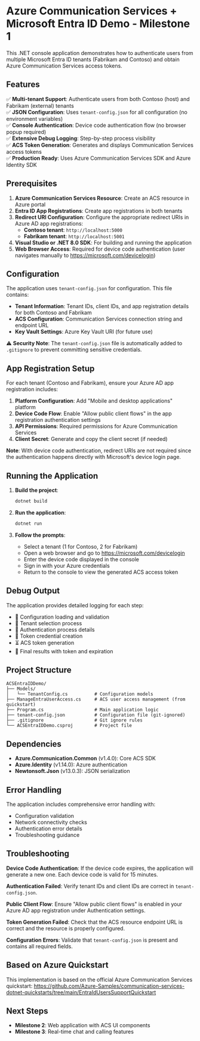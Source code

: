 # Azure Communication Services + Microsoft Entra ID Demo - Milestone 1

This .NET console application demonstrates how to authenticate users from multiple Microsoft Entra ID tenants (Fabrikam and Contoso) and obtain Azure Communication Services access tokens.

## Features

✅ **Multi-tenant Support**: Authenticate users from both Contoso (host) and Fabrikam (external) tenants  
✅ **JSON Configuration**: Uses `tenant-config.json` for all configuration (no environment variables)  
✅ **Console Authentication**: Device code authentication flow (no browser popup required)  
✅ **Extensive Debug Logging**: Step-by-step process visibility  
✅ **ACS Token Generation**: Generates and displays Communication Services access tokens  
✅ **Production Ready**: Uses Azure Communication Services SDK and Azure Identity SDK  

## Prerequisites

1. **Azure Communication Services Resource**: Create an ACS resource in Azure portal
2. **Entra ID App Registrations**: Create app registrations in both tenants
3. **Redirect URI Configuration**: Configure the appropriate redirect URIs in Azure AD app registrations:
   - **Contoso tenant**: `http://localhost:5000`
   - **Fabrikam tenant**: `http://localhost:5001`
2. **Visual Studio or .NET 8.0 SDK**: For building and running the application
3. **Web Browser Access**: Required for device code authentication (user navigates manually to https://microsoft.com/devicelogin)

## Configuration

The application uses `tenant-config.json` for configuration. This file contains:

- **Tenant Information**: Tenant IDs, client IDs, and app registration details for both Contoso and Fabrikam
- **ACS Configuration**: Communication Services connection string and endpoint URL  
- **Key Vault Settings**: Azure Key Vault URI (for future use)

⚠️ **Security Note**: The `tenant-config.json` file is automatically added to `.gitignore` to prevent committing sensitive credentials.

## App Registration Setup

For each tenant (Contoso and Fabrikam), ensure your Azure AD app registration includes:

1. **Platform Configuration**: Add "Mobile and desktop applications" platform
2. **Device Code Flow**: Enable "Allow public client flows" in the app registration authentication settings
3. **API Permissions**: Required permissions for Azure Communication Services
4. **Client Secret**: Generate and copy the client secret (if needed)

**Note**: With device code authentication, redirect URIs are not required since the authentication happens directly with Microsoft's device login page.

## Running the Application

1. **Build the project**:
   ```bash
   dotnet build
   ```

2. **Run the application**:
   ```bash
   dotnet run
   ```

3. **Follow the prompts**:
   - Select a tenant (1 for Contoso, 2 for Fabrikam)
   - Open a web browser and go to https://microsoft.com/devicelogin
   - Enter the device code displayed in the console
   - Sign in with your Azure credentials
   - Return to the console to view the generated ACS access token

## Debug Output

The application provides detailed logging for each step:

- 🔧 Configuration loading and validation
- 🏢 Tenant selection process  
- 🔐 Authentication process details
- 🎫 Token credential creation
- ⏳ ACS token generation
- 🎉 Final results with token and expiration

## Project Structure

```
ACSEntraIDDemo/
├── Models/
│   └── TenantConfig.cs          # Configuration models
├── ManageEntraUserAccess.cs     # ACS user access management (from quickstart)
├── Program.cs                   # Main application logic
├── tenant-config.json           # Configuration file (git-ignored)
├── .gitignore                   # Git ignore rules
└── ACSEntraIDDemo.csproj        # Project file
```

## Dependencies

- **Azure.Communication.Common** (v1.4.0): Core ACS SDK
- **Azure.Identity** (v1.14.0): Azure authentication
- **Newtonsoft.Json** (v13.0.3): JSON serialization

## Error Handling

The application includes comprehensive error handling with:

- Configuration validation
- Network connectivity checks  
- Authentication error details
- Troubleshooting guidance

## Troubleshooting

**Device Code Authentication**: If the device code expires, the application will generate a new one. Each device code is valid for 15 minutes.

**Authentication Failed**: Verify tenant IDs and client IDs are correct in `tenant-config.json`.

**Public Client Flow**: Ensure "Allow public client flows" is enabled in your Azure AD app registration under Authentication settings.

**Token Generation Failed**: Check that the ACS resource endpoint URL is correct and the resource is properly configured.

**Configuration Errors**: Validate that `tenant-config.json` is present and contains all required fields.

## Based on Azure Quickstart

This implementation is based on the official Azure Communication Services quickstart:
https://github.com/Azure-Samples/communication-services-dotnet-quickstarts/tree/main/EntraIdUsersSupportQuickstart

## Next Steps

- **Milestone 2**: Web application with ACS UI components
- **Milestone 3**: Real-time chat and calling features